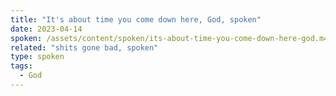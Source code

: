 ```yaml
---
title: "It's about time you come down here, God, spoken"
date: 2023-04-14
spoken: /assets/content/spoken/its-about-time-you-come-down-here-god.m4a
related: "shits gone bad, spoken"
type: spoken
tags:
  - God
---
```

